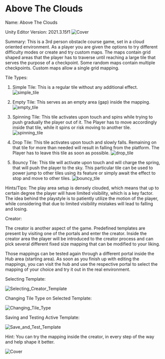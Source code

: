 # Above The Clouds

Name: Above The Clouds

Unity Editor Version: 2021.3.15f1
![Cover](https://github.com/matamike/AboveTheClouds/assets/55056883/90a467e0-2d5c-4a75-b329-c2c849a5c9fd)

Summary: This is a 3rd person obstacle course game, set in a cloud oriented environment.
As a player you are given the options to try different difficulty modes or create and try custom maps.
The maps contain grid shaped areas that the player has to traverse until reaching a large tile that serves the purpose of a checkpoint.
Some random maps contain multiple checkpoints. Custom maps allow a single grid mapping.




Tile Types: 

1) Simple Tile: This is a regular tile without any additional effect.
   ![simple_tile](https://github.com/matamike/AboveTheClouds/assets/55056883/ade1a266-9998-4543-b059-b209e42c1cc2)

2) Empty Tile: This serves as an empty area (gap) inside the mapping.
   ![empty_tile](https://github.com/matamike/AboveTheClouds/assets/55056883/137a8609-f74c-40d7-ad24-889af46e95a4)

3) Spinning Tile: This tile activates upon touch and spins while trying to push gradually the player out of it.
   The Player has to move accordingly inside that tile, while it spins or risk moving to another tile.
   ![spinning_tile](https://github.com/matamike/AboveTheClouds/assets/55056883/a8786a31-6881-454f-acde-d0087fe160c1)

4) Drop Tile: This tile activates upon touch and slowly falls. Remaining on that tile for more than needed will result in falling from the platform.
   The Player has to leave this tile as soon as possible.
   ![drop_tile](https://github.com/matamike/AboveTheClouds/assets/55056883/80a12064-8a9d-4bcd-9464-92e6f44b0e44)

5) Bouncy Tile: This tile will activate upon touch and will charge the spring, that will push the player to the sky.
   This particular tile can be used to power jump to other tiles using its feature or simply await the effect to stop and move to other tiles.
   ![bouncy_tile](https://github.com/matamike/AboveTheClouds/assets/55056883/313e1483-e5ce-41b8-9db0-48b25e42cb75)


   
Hints/Tips: The play area setup is densely clouded, which means that up to certain degree the player will have limited visibility, which is a key factor.
            The idea behind the playstyle is to patiently utilize the motion of the player, while considering that due to limited visibility mistakes will
            lead to falling and losing.




Creator:

The creator is another aspect of the game. Predefined templates are present by visiting one of the portals and enter the creator.
Inside the creator area the player will be introduced to the creator process and can pick several different fixed size mapping that can be modified to your liking.

Those mappings can be tested again through a different portal inside the Hub area (starting area). 
As soon as you finish up with editing the mappings, you can visit the hub
and use the respective portal to select the mapping of your choice and try it out in the real environment.

   Selecting Template:
   
   ![Selecting_Creator_Template](https://github.com/matamike/AboveTheClouds/assets/55056883/35dac354-1670-49cb-a119-da6f038a7026)

   Changing Tile Type on Selected Template:
   
   ![Changing_Tile_Type](https://github.com/matamike/AboveTheClouds/assets/55056883/a1a6a212-c4b0-455a-8949-058a20e93c7c)

   Saving and Testing Active Template:
   
   ![Save_and_Test_Template](https://github.com/matamike/AboveTheClouds/assets/55056883/85624af8-08a5-44d8-9003-f97619cccb07)
   
Hint: You can try the mapping inside the creator, in every step of the way and help shape it better.


![Cover](https://github.com/matamike/AboveTheClouds/assets/55056883/90a467e0-2d5c-4a75-b329-c2c849a5c9fd)
